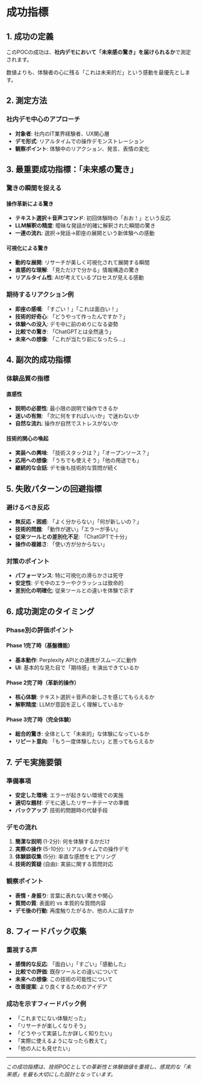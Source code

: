 # 成功指標

## 1. 成功の定義

このPOCの成功は、**社内デモにおいて「未来感の驚き」を届けられるか**で測定されます。

数値よりも、体験者の心に残る「これは未来的だ」という感動を最優先とします。

## 2. 測定方法

### 社内デモ中心のアプローチ
- **対象者**: 社内のIT業界経験者、UX関心層
- **デモ形式**: リアルタイムでの操作デモンストレーション
- **観察ポイント**: 体験中のリアクション、発言、表情の変化

## 3. 最重要成功指標：「未来感の驚き」

### 驚きの瞬間を捉える
#### 操作革新による驚き
- **テキスト選択＋音声コマンド**: 初回体験時の「おお！」という反応
- **LLM解釈の精度**: 曖昧な発話が的確に解釈された瞬間の驚き
- **一連の流れ**: 選択→発話→即座の展開という新体験への感動

#### 可視化による驚き
- **動的な展開**: リサーチが美しく可視化されて展開する瞬間
- **直感的な理解**: 「見ただけで分かる」情報構造の驚き
- **リアルタイム性**: AIが考えているプロセスが見える感動

### 期待するリアクション例
- **即座の感嘆**: 「すごい！」「これは面白い！」
- **技術的好奇心**: 「どうやって作ったんですか？」
- **体験への没入**: デモ中に前のめりになる姿勢
- **比較での驚き**: 「ChatGPTとは全然違う」
- **未来への想像**: 「これが当たり前になったら...」

## 4. 副次的成功指標

### 体験品質の指標
#### 直感性
- **説明の必要性**: 最小限の説明で操作できるか
- **迷いの有無**: 「次に何をすればいいか」で迷わないか
- **自然な流れ**: 操作が自然でストレスがないか

#### 技術的関心の喚起
- **実装への興味**: 「技術スタックは？」「オープンソース？」
- **応用への想像**: 「うちでも使えそう」「他の用途でも」
- **継続的な会話**: デモ後も技術的な質問が続く

## 5. 失敗パターンの回避指標

### 避けるべき反応
- **無反応・困惑**: 「よく分からない」「何が新しいの？」
- **技術的問題**: 「動作が遅い」「エラーが多い」
- **従来ツールとの差別化不足**: 「ChatGPTで十分」
- **操作の複雑さ**: 「使い方が分からない」

### 対策のポイント
- **パフォーマンス**: 特に可視化の滑らかさは死守
- **安定性**: デモ中のエラーやクラッシュは致命的
- **差別化の明確化**: 従来ツールとの違いを体験で示す

## 6. 成功測定のタイミング

### Phase別の評価ポイント

#### Phase 1完了時（基盤機能）
- **基本動作**: Perplexity APIとの連携がスムーズに動作
- **UI**: 基本的な見た目で「期待感」を演出できているか

#### Phase 2完了時（革新的操作）
- **核心体験**: テキスト選択＋音声の新しさを感じてもらえるか
- **解釈精度**: LLMが意図を正しく理解しているか

#### Phase 3完了時（完全体験）
- **総合的驚き**: 全体として「未来的」な体験になっているか
- **リピート意向**: 「もう一度体験したい」と思ってもらえるか

## 7. デモ実施要領

### 準備事項
- **安定した環境**: エラーが起きない環境での実施
- **適切な題材**: デモに適したリサーチテーマの準備
- **バックアップ**: 技術的問題時の代替手段

### デモの流れ
1. **簡潔な説明** (1-2分): 何を体験するかだけ
2. **実際の操作** (5-10分): リアルタイムでの操作デモ
3. **体験談収集** (5分): 率直な感想をヒアリング
4. **技術的質疑** (自由): 実装に関する質問対応

### 観察ポイント
- **表情・身振り**: 言葉に表れない驚きや関心
- **質問の質**: 表面的 vs 本質的な質問内容
- **デモ後の行動**: 再度触りたがるか、他の人に話すか

## 8. フィードバック収集

### 重視する声
- **感情的な反応**: 「面白い」「すごい」「感動した」
- **比較での評価**: 既存ツールとの違いについて
- **未来への想像**: この技術の可能性について
- **改善提案**: より良くするためのアイデア

### 成功を示すフィードバック例
- 「これまでにない体験だった」
- 「リサーチが楽しくなりそう」  
- 「どうやって実装したか詳しく知りたい」
- 「実際に使えるようになったら教えて」
- 「他の人にも見せたい」

---

*この成功指標は、技術POCとしての革新性と体験価値を重視し、感覚的な「未来感」を最も大切にした設計となっています。*